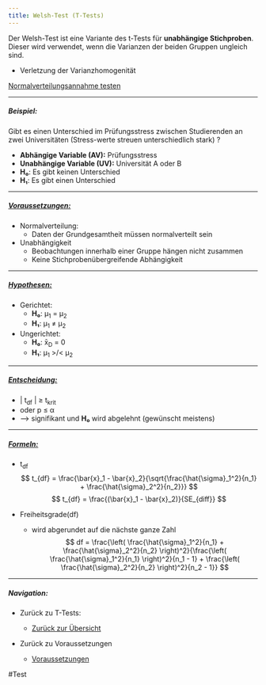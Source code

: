 ```yaml
---
title: Welsh-Test (T-Tests)
---
```


Der Welsh-Test ist eine Variante des t-Tests für **unabhängige Stichproben**.
Dieser wird verwendet, wenn die Varianzen der beiden Gruppen ungleich sind.

* Verletzung der Varianzhomogenität

[Normalverteilungsannahme testen](/normalverteilungsannahme-testen)

---

##### Beispiel:

Gibt es einen Unterschied im Prüfungsstress zwischen Studierenden an zwei Universitäten (Stress-werte streuen unterschiedlich stark) ?

* **Abhängige Variable (AV):** Prüfungsstress
* **Unabhängige Variable (UV):** Universität A oder B
* **H₀**: Es gibt keinen Unterschied
* **H₁**: Es gibt einen Unterschied

---

##### <u>Voraussetzungen:</u>

* Normalverteilung:
  * Daten der Grundgesamtheit müssen normalverteilt sein
* Unabhängigkeit
  * Beobachtungen innerhalb einer Gruppe hängen nicht zusammen
  * Keine Stichprobenübergreifende Abhängigkeit

---

##### <u>Hypothesen:</u>

* Gerichtet:
  * **H₀**: μ<sub>1</sub> = μ<sub>2</sub>
  * **H₁**: μ<sub>1</sub> ≠ μ<sub>2</sub>
* Ungerichtet:
  * **H₀**: x̄<sub>D</sub> = 0
  * **H₁**: μ<sub>1</sub> >/\< μ<sub>2</sub>

---

##### <u>Entscheidung:</u>

* \| t<sub>df</sub> | ≥ t<sub>krit</sub>
* oder p ≤ α
* --> signifikant und **H₀** wird abgelehnt (gewünscht meistens)

---

##### <u>Formeln:</u>

* t<sub>df</sub>
  $$
t_{df} = \frac{\bar{x}_1 - \bar{x}_2}{\sqrt{\frac{\hat{\sigma}_1^2}{n_1} + \frac{\hat{\sigma}_2^2}{n_2}}}
$$
  $$
t_{df} = \frac{(\bar{x}_1 - \bar{x}_2)}{SE_{diff}}
$$

* Freiheitsgrade(df)
  
  * wird abgerundet auf die nächste ganze Zahl
    $$
df = \frac{\left( \frac{\hat{\sigma}_1^2}{n_1} + \frac{\hat{\sigma}_2^2}{n_2} \right)^2}{\frac{\left( \frac{\hat{\sigma}_1^2}{n_1} \right)^2}{n_1 - 1} + \frac{\left( \frac{\hat{\sigma}_2^2}{n_2} \right)^2}{n_2 - 1}}
$$

---

##### Navigation:

* Zurück zu T-Tests:
  
  * [Zurück zur Übersicht](/t-tests)
* Zurück zu Voraussetzungen
  
  * [Voraussetzungen](/varianzhomogenitaet-ja-nein)

\#Test
